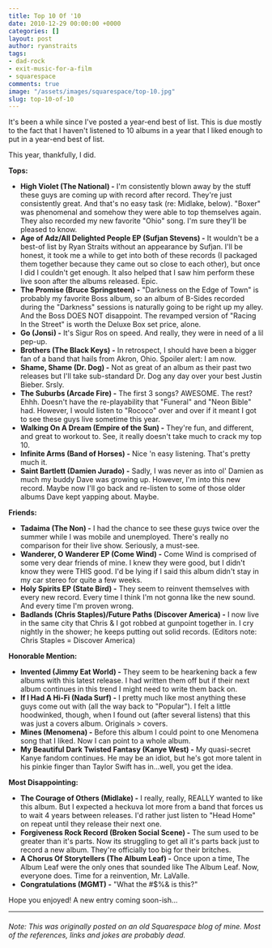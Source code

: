 ```yaml
---
title: Top 10 Of '10
date: 2010-12-29 00:00:00 +0000
categories: []
layout: post
author: ryanstraits
tags:
- dad-rock
- exit-music-for-a-film
- squarespace
comments: true
image: "/assets/images/squarespace/top-10.jpg"
slug: top-10-of-10
---
```

It's been a while since I've posted a year-end best of list. This is due mostly to the fact that I haven't listened to 10 albums in a year that I liked enough to put in a year-end best of list.

This year, thankfully, I did.

<!-- break -->

**Tops:**

* **High Violet (The National) -** I'm consistently blown away by the stuff these guys are coming up with record after record. They're just consistently great. And that's no easy task (re: Midlake, below). "Boxer" was phenomenal and somehow they were able to top themselves again. They also recorded my new favorite "Ohio" song. I'm sure they'll be pleased to know.
* **Age of Adz/All Delighted People EP (Sufjan Stevens) -** It wouldn't be a best-of list by Ryan Straits without an appearance by Sufjan. I'll be honest, it took me a while to get into both of these records (I packaged them together because they came out so close to each other), but once I did I couldn't get enough. It also helped that I saw him perform these live soon after the albums released. Epic.
* **The Promise (Bruce Springsteen) -** "Darkness on the Edge of Town" is probably my favorite Boss album, so an album of B-Sides recorded during the "Darkness" sessions is naturally going to be right up my alley. And the Boss DOES NOT disappoint. The revamped version of "Racing In the Street" is worth the Deluxe Box set price, alone.
* **Go (Jonsi) -** It's Sigur Ros on speed. And really, they were in need of a lil pep-up.
* **Brothers (The Black Keys) -** In retrospect, I should have been a bigger fan of a band that hails from Akron, Ohio. Spoiler alert: I am now.
* **Shame, Shame (Dr. Dog) -** Not as great of an album as their past two releases but I'll take sub-standard Dr. Dog any day over your best Justin Bieber. Srsly.
* **The Suburbs (Arcade Fire) -** The first 3 songs? AWESOME. The rest? Ehhh. Doesn't have the re-playability that "Funeral" and "Neon Bible" had. However, I would listen to "Rococo" over and over if it meant I got to see these guys live sometime this year.
* **Walking On A Dream (Empire of the Sun) -** They're fun, and different, and great to workout to. See, it really doesn't take much to crack my top 10.
* **Infinite Arms (Band of Horses) -** Nice 'n easy listening. That's pretty much it.
* **Saint Bartlett (Damien Jurado) -** Sadly, I was never as into ol' Damien as much my buddy Dave was growing up. However, I'm into this new record. Maybe now I'll go back and re-listen to some of those older albums Dave kept yapping about. Maybe.

**Friends:**

* **Tadaima (The Non) -** I had the chance to see these guys twice over the summer while I was mobile and unemployed. There's really no comparison for their live show. Seriously, a must-see.</li>
* **Wanderer, O Wanderer EP (Come Wind) -** Come Wind is comprised of some very dear friends of mine. I knew they were good, but I didn't know they were THIS good. I'd be lying if I said this album didn't stay in my car stereo for quite a few weeks.
* **Holy Spirits EP (State Bird) -** They seem to reinvent themselves with every new record. Every time I think I'm not gonna like the new sound. And every time I'm proven wrong.
* **Badlands (Chris Staples)/Future Paths (Discover America) -** I now live in the same city that Chris & I got robbed at gunpoint together in. I cry nightly in the shower; he keeps putting out solid records. (Editors note: Chris Staples = Discover America)

**Honorable Mention:**

* **Invented (Jimmy Eat World) -** They seem to be hearkening back a few albums with this latest release. I had written them off but if their next album continues in this trend I might need to write them back on.
* **If I Had A Hi-Fi (Nada Surf) -** I pretty much like most anything these guys come out with (all the way back to "Popular"). I felt a little hoodwinked, though, when I found out (after several listens) that this was just a covers album. Originals > covers.
* **Mines (Menomena) -** Before this album I could point to one Menomena song that I liked. Now I can point to a whole album.
* **My Beautiful Dark Twisted Fantasy (Kanye West) -** My quasi-secret Kanye fandom continues. He may be an idiot, but he's got more talent in his pinkie finger than Taylor Swift has in...well, you get the idea.</li>

**Most Disappointing:**

* **The Courage of Others (Midlake) -** I really, really, REALLY wanted to like this album. But I expected a heckuva lot more from a band that forces us to wait 4 years between releases. I'd rather just listen to "Head Home" on repeat until they release their next one.
* **Forgiveness Rock Record (Broken Social Scene) -** The sum used to be greater than it's parts. Now its struggling to get all it's parts back just to record a new album. They're officially too big for their britches.
* **A Chorus Of Storytellers (The Album Leaf) -** Once upon a time, The Album Leaf were the only ones that sounded like The Album Leaf. Now, everyone does. Time for a reinvention, Mr. LaValle.
* **Congratulations (MGMT) -** "What the #$%& is this?"

Hope you enjoyed! A new entry coming soon-ish...

---

###### _Note: This was originally posted on an old Squarespace blog of mine. Most of the references, links and jokes are probably dead._
